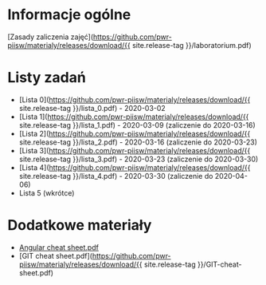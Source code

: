 # Informacje ogólne
[Zasady zaliczenia zajęć](https://github.com/pwr-piisw/materialy/releases/download/{{ site.release-tag }}/laboratorium.pdf)

# Listy zadań

* [Lista 0](https://github.com/pwr-piisw/materialy/releases/download/{{ site.release-tag }}/lista_0.pdf) - 2020-03-02
* [Lista 1](https://github.com/pwr-piisw/materialy/releases/download/{{ site.release-tag }}/lista_1.pdf) - 2020-03-09 (zaliczenie do 2020-03-16)
* [Lista 2](https://github.com/pwr-piisw/materialy/releases/download/{{ site.release-tag }}/lista_2.pdf) - 2020-03-16 (zaliczenie do 2020-03-23)
* [Lista 3](https://github.com/pwr-piisw/materialy/releases/download/{{ site.release-tag }}/lista_3.pdf) - 2020-03-23 (zaliczenie do 2020-03-30)
* [Lista 4](https://github.com/pwr-piisw/materialy/releases/download/{{ site.release-tag }}/lista_4.pdf) - 2020-03-30 (zaliczenie do 2020-04-06)
* Lista 5 (wkrótce)

<!-- (https://github.com/pwr-piisw/materialy/releases/download/{{ site.release-tag }}/lista_5.pdf) - 2020-04-06 (zaliczenie do 2020-04-20) -->

# Dodatkowe materiały
* [Angular cheat sheet.pdf](https://pwr-piisw.github.io/materialy/Angular%20cheat%20sheet.pdf)
* [GIT cheat sheet.pdf](https://github.com/pwr-piisw/materialy/releases/download/{{ site.release-tag }}/GIT-cheat-sheet.pdf)
